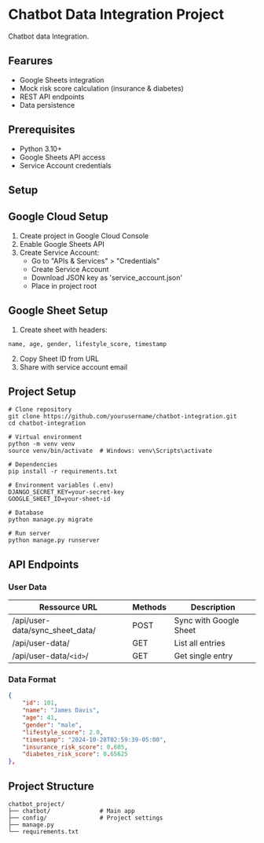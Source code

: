 # Chatbot Data Integration Project

Chatbot data Integration.

## Fearures

- Google Sheets integration
- Mock risk score calculation (insurance & diabetes)
- REST API endpoints
- Data persistence

## Prerequisites

- Python 3.10+
- Google Sheets API access
- Service Account credentials

## Setup

## Google Cloud Setup

1. Create project in Google Cloud Console
2. Enable Google Sheets API
3. Create Service Account:
   - Go to "APIs & Services" > "Credentials"
   - Create Service Account
   - Download JSON key as 'service_account.json'
   - Place in project root

## Google Sheet Setup

1. Create sheet with headers:

```
name, age, gender, lifestyle_score, timestamp
```

2. Copy Sheet ID from URL
3. Share with service account email

## Project Setup

```
# Clone repository
git clone https://github.com/yourusername/chatbot-integration.git
cd chatbot-integration

# Virtual environment
python -m venv venv
source venv/bin/activate  # Windows: venv\Scripts\activate

# Dependencies
pip install -r requirements.txt

# Environment variables (.env)
DJANGO_SECRET_KEY=your-secret-key
GOOGLE_SHEET_ID=your-sheet-id

# Database
python manage.py migrate

# Run server
python manage.py runserver
```

## API Endpoints

### User Data

| Ressource URL                   | Methods | Description            |
| ------------------------------- | ------- | ---------------------- |
| /api/user-data/sync_sheet_data/ | POST    | Sync with Google Sheet |
| /api/user-data/                 | GET     | List all entries       |
| /api/user-data/`<id>`/          | GET     | Get single entry       |

### Data Format

```json
{
    "id": 101,
    "name": "James Davis",
    "age": 41,
    "gender": "male",
    "lifestyle_score": 2.0,
    "timestamp": "2024-10-28T02:59:39-05:00",
    "insurance_risk_score": 0.605,
    "diabetes_risk_score": 0.65625
},
```

## Project Structure

```
chatbot_project/
├── chatbot/              # Main app
├── config/               # Project settings
├── manage.py
└── requirements.txt
```
